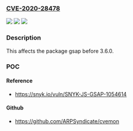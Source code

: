 ### [CVE-2020-28478](https://cve.mitre.org/cgi-bin/cvename.cgi?name=CVE-2020-28478)
![](https://img.shields.io/static/v1?label=Product&message=gsap&color=blue)
![](https://img.shields.io/static/v1?label=Version&message=%3C%203.6.0%20&color=brighgreen)
![](https://img.shields.io/static/v1?label=Vulnerability&message=Prototype%20Pollution&color=brighgreen)

### Description

This affects the package gsap before 3.6.0.

### POC

#### Reference
- https://snyk.io/vuln/SNYK-JS-GSAP-1054614

#### Github
- https://github.com/ARPSyndicate/cvemon

